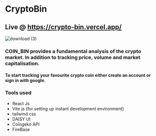 # CryptoBin

## Live @ https://crypto-bin.vercel.app/

![download (3)](https://user-images.githubusercontent.com/81632171/188100561-20ab9c55-6971-4599-abf5-2b1768274ce4.png)

### COIN_BIN provides a fundamental analysis of the crypto market. In addition to tracking price, volume and market capitalisation.

#### To start tracking your favourite crypto coin either create an account or sign in with google. 
### Tools used

-   React Js
-   Vite js (for setting up instant development environment)
-   tailwind css
-   DAISY UI
-   Coingeko API
-   FireBase
